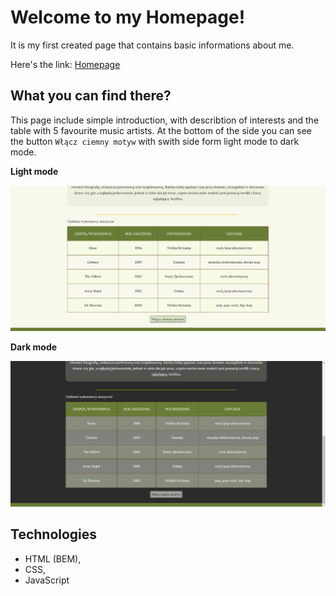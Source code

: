 # Welcome to my Homepage!
It is my first created page that contains basic informations about me.

Here's the link: [Homepage](https://weronikabrozek.github.io/homepage/)

## What you can find there?
This page include simple introduction, with describtion of interests and the table with 5 favourite music artists.
At the bottom of the side you can see the button `Włącz ciemny motyw` with swith side form light mode to dark mode.

__Light mode__

![light mode](images/lightMode.png)

__Dark mode__

![dark mode](images/darkMode.png)

## Technologies
* HTML (BEM),
* CSS,
* JavaScript